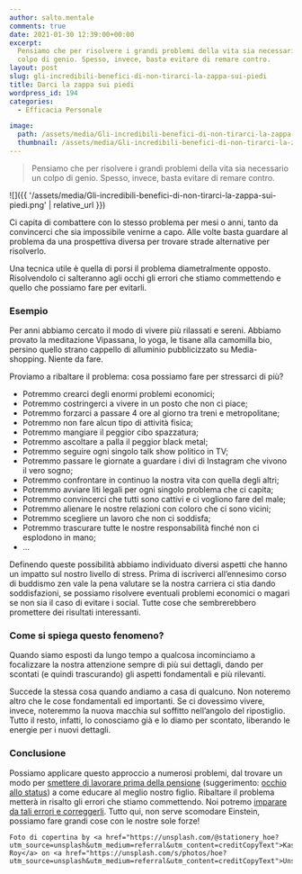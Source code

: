 ```yaml
---
author: salto.mentale
comments: true
date: 2021-01-30 12:39:00+00:00
excerpt:
  Pensiamo che per risolvere i grandi problemi della vita sia necessario un
  colpo di genio. Spesso, invece, basta evitare di remare contro.
layout: post
slug: gli-incredibili-benefici-di-non-tirarci-la-zappa-sui-piedi
title: Darci la zappa sui piedi
wordpress_id: 194
categories:
  - Efficacia Personale

image:
  path: /assets/media/Gli-incredibili-benefici-di-non-tirarci-la-zappa-sui-piedi-copertina.jpg
  thumbnail: /assets/media/Gli-incredibili-benefici-di-non-tirarci-la-zappa-sui-piedi-copertina.jpg
---
```


> Pensiamo che per risolvere i grandi problemi della vita sia necessario un colpo di genio. Spesso, invece, basta evitare di remare contro.


![]({{ '/assets/media/Gli-incredibili-benefici-di-non-tirarci-la-zappa-sui-piedi.png' | relative_url }})

Ci capita di combattere con lo stesso problema per mesi o anni, tanto da convincerci che sia impossibile venirne a capo. Alle volte basta guardare al problema da una prospettiva diversa per trovare strade alternative per risolverlo.

Una tecnica utile è quella di porsi il problema diametralmente opposto. Risolvendolo ci salteranno agli occhi gli errori che stiamo commettendo e quello che possiamo fare per evitarli.

### Esempio

Per anni abbiamo cercato il modo di vivere più rilassati e sereni. Abbiamo provato la meditazione Vipassana, lo yoga, le tisane alla camomilla bio, persino quello strano cappello di alluminio pubblicizzato su Media-shopping. Niente da fare.

Proviamo a ribaltare il problema: cosa possiamo fare per stressarci di più?

- Potremmo crearci degli enormi problemi economici;
- Potremmo costringerci a vivere in un posto che non ci piace;
- Potremmo forzarci a passare 4 ore al giorno tra treni e metropolitane;
- Potremmo non fare alcun tipo di attività fisica;
- Potremmo mangiare il peggior cibo spazzatura;
- Potremmo ascoltare a palla il peggior black metal;
- Potremmo seguire ogni singolo talk show politico in TV;
- Potremmo passare le giornate a guardare i divi di Instagram che vivono il vero sogno;
- Potremmo confrontare in continuo la nostra vita con quella degli altri;
- Potremmo avviare liti legali per ogni singolo problema che ci capita;
- Potremmo convincerci che tutti sono cattivi e ci vogliono fare del male;
- Potremmo alienare le nostre relazioni con coloro che ci sono vicini;
- Potremmo scegliere un lavoro che non ci soddisfa;
- Potremmo trascurare tutte le nostre responsabilità finché non ci esplodono in mano;
- …

Definendo queste possibilità abbiamo individuato diversi aspetti che hanno un impatto sul nostro livello di stress. Prima di iscriverci all’ennesimo corso di buddismo zen vale la pena valutare se la nostra carriera ci stia dando soddisfazioni, se possiamo risolvere eventuali problemi economici o magari se non sia il caso di evitare i social. Tutte cose che sembrerebbero promettere dei risultati interessanti.

### Come si spiega questo fenomeno?

Quando siamo esposti da lungo tempo a qualcosa incominciamo a focalizzare la nostra attenzione sempre di più sui dettagli, dando per scontati (e quindi trascurando) gli aspetti fondamentali e più rilevanti.

Succede la stessa cosa quando andiamo a casa di qualcuno. Non noteremo altro che le cose fondamentali ed importanti. Se ci dovessimo vivere, invece, noteremmo la nuova macchia sul soffitto nell’angolo del ripostiglio. Tutto il resto, infatti, lo conosciamo già e lo diamo per scontato, liberando le energie per i nuovi dettagli.

### Conclusione

Possiamo applicare questo approccio a numerosi problemi, dal trovare un modo per [smettere di lavorare prima della pensione](/si-puo-smettere-di-lavorare-prima-della-pensione/) (suggerimento: [occhio allo status](/il-costo-dello-status/)) a come educare al meglio nostro figlio. Ribaltare il problema metterà in risalto gli errori che stiamo commettendo. Noi potremo [imparare da tali errori e correggerli](/la-natura-dellerrore-salto-mentale/). Tutto qui, non serve scomodare Einstein, possiamo fare grandi cose con le nostre sole forze!

    Foto di copertina by <a href="https://unsplash.com/@stationery_hoe?utm_source=unsplash&utm_medium=referral&utm_content=creditCopyText">Kasturi Roy</a> on <a href="https://unsplash.com/s/photos/hoe?utm_source=unsplash&utm_medium=referral&utm_content=creditCopyText">Unsplash</a>
